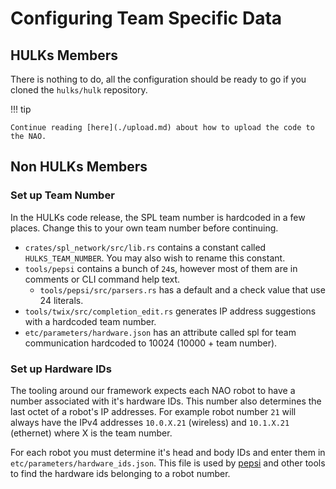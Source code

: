 # Configuring Team Specific Data

## HULKs Members

There is nothing to do, all the configuration should be ready to go if you cloned the `hulks/hulk` repository.

!!! tip

    Continue reading [here](./upload.md) about how to upload the code to the NAO.

## Non HULKs Members

### Set up Team Number

In the HULKs code release, the SPL team number is hardcoded in a few places. Change this to your own team number before continuing.

-   `crates/spl_network/src/lib.rs` contains a constant called `HULKS_TEAM_NUMBER`. You may also wish to rename this constant.
-   `tools/pepsi` contains a bunch of `24`s, however most of them are in comments or CLI command help text.
    -   `tools/pepsi/src/parsers.rs` has a default and a check value that use 24 literals.
-   `tools/twix/src/completion_edit.rs` generates IP address suggestions with a hardcoded team number.
-   `etc/parameters/hardware.json` has an attribute called spl for team communication hardcoded to 10024 (10000 + team number).

### Set up Hardware IDs

The tooling around our framework expects each NAO robot to have a number associated with it's hardware IDs.
This number also determines the last octet of a robot's IP addresses.
For example robot number `21` will always have the IPv4 addresses `10.0.X.21` (wireless) and `10.1.X.21` (ethernet) where X is the team number.

For each robot you must determine it's head and body IDs and enter them in `etc/parameters/hardware_ids.json`.
This file is used by [pepsi](../tooling/pepsi.md) and other tools to find the hardware ids belonging to a robot number.
